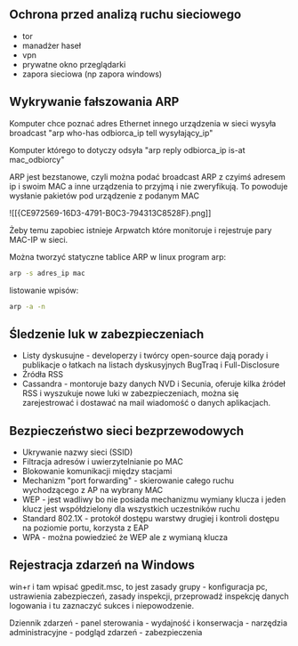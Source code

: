 
## Ochrona przed analizą ruchu sieciowego
- tor
- manadżer haseł
- vpn
- prywatne okno przeglądarki
- zapora sieciowa (np zapora windows)

## Wykrywanie fałszowania ARP


Komputer chce poznać adres Ethernet innego urządzenia w sieci wysyła broadcast "arp who-has odbiorca_ip tell wysyłający_ip"

Komputer którego to dotyczy odsyła "arp reply odbiorca_ip is-at mac_odbiorcy"

ARP jest bezstanowe, czyli można podać broadcast ARP z czyimś adresem ip i swoim MAC a inne urządzenia to przyjmą i nie zweryfikują. To powoduje wysłanie pakietów pod urządzenie z podanym MAC

![[{CE972569-16D3-4791-B0C3-794313C8528F}.png]]

Żeby temu zapobiec istnieje Arpwatch które monitoruje i rejestruje pary MAC-IP w sieci.

Można tworzyć statyczne tablice ARP w linux program arp: 
```sh
arp -s adres_ip mac
```
listowanie wpisów:
```sh
arp -a -n
```

## Śledzenie luk w zabezpieczeniach
- Listy dyskusujne - developerzy i twórcy open-source dają porady i publikacje o łatkach na listach dyskusyjnych BugTraq i Full-Disclosure
- Źródła RSS
- Cassandra - montoruje bazy danych NVD i Secunia, oferuje kilka źródeł RSS i wyszukuje nowe luki w zabezpieczeniach, można się zarejestrować i dostawać na mail wiadomość o danych aplikacjach.

## Bezpieczeństwo sieci bezprzewodowych
- Ukrywanie nazwy sieci (SSID)
- Filtracja adresów i uwierzytelnianie po MAC
- Blokowanie komunikacji między stacjami
- Mechanizm "port forwarding" - skierowanie całego ruchu wychodzącego z AP na wybrany MAC
- WEP - jest wadliwy bo nie posiada mechanizmu wymiany klucza i jeden klucz jest współdzielony dla wszystkich uczestników ruchu
- Standard 802.1X - protokół dostępu warstwy drugiej i kontroli dostępu na poziomie portu, korzysta z EAP
- WPA - można powiedzieć że WEP ale z wymianą klucza

## Rejestracja zdarzeń na Windows

win+r i tam wpisać gpedit.msc, to jest zasady grupy - konfiguracja pc, ustrawienia zabezpieczeń, zasady inspekcji, przeprowadź inspekcję danych logowania i tu zaznaczyć sukces i niepowodzenie.

Dziennik zdarzeń - panel sterowania - wydajność i konserwacja - narzędzia administracyjne - podgląd zdarzeń - zabezpieczenia